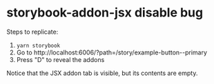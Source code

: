 # storybook-addon-jsx disable bug

Steps to replicate:

1. `yarn storybook`
2. Go to http://localhost:6006/?path=/story/example-button--primary
3. Press "D" to reveal the addons

Notice that the JSX addon tab is visible, but its contents are empty.
